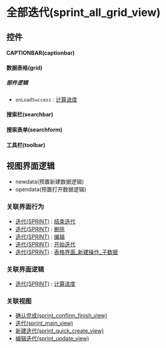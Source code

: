 # 全部迭代(sprint_all_grid_view)  <!-- {docsify-ignore-all} -->



## 控件
#### CAPTIONBAR(captionbar)
#### 数据表格(grid)

##### 部件逻辑
* `onLoadSuccess` : [计算进度](module/ProjMgmt/sprint/uilogic/cal_schedule)
#### 搜索栏(searchbar)
#### 搜索表单(searchform)
#### 工具栏(toolbar)

## 视图界面逻辑
  * newdata(预置新建数据逻辑)
  * opendata(预置打开数据逻辑)


### 关联界面行为
  * [迭代(SPRINT)](module/ProjMgmt/sprint) : [结束迭代](module/ProjMgmt/sprint#界面行为)
  * [迭代(SPRINT)](module/ProjMgmt/sprint) : [删除](module/ProjMgmt/sprint#界面行为)
  * [迭代(SPRINT)](module/ProjMgmt/sprint) : [编辑](module/ProjMgmt/sprint#界面行为)
  * [迭代(SPRINT)](module/ProjMgmt/sprint) : [开始迭代](module/ProjMgmt/sprint#界面行为)
  * [迭代(SPRINT)](module/ProjMgmt/sprint) : [表格界面_新建操作_子数据](module/ProjMgmt/sprint#界面行为)

### 关联界面逻辑
  * [迭代(SPRINT)](module/ProjMgmt/sprint) : [计算进度](module/ProjMgmt/sprint/uilogic/cal_schedule)

### 关联视图
  * [确认完成(sprint_confirm_finish_view)](app/view/sprint_confirm_finish_view)
  * [迭代(sprint_main_view)](app/view/sprint_main_view)
  * [新建迭代(sprint_quick_create_view)](app/view/sprint_quick_create_view)
  * [编辑迭代(sprint_update_view)](app/view/sprint_update_view)

<script>
 const { createApp } = Vue
  createApp({
    data() {
      return {

      }
    }
  }).use(ElementPlus).mount('#app')
</script>